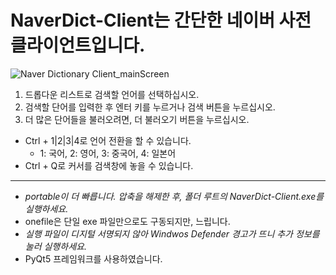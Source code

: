 ﻿# NaverDict-Client는 간단한 네이버 사전 클라이언트입니다.

![Naver Dictionary Client_mainScreen](https://user-images.githubusercontent.com/61839345/107855805-e8b82080-6e67-11eb-9bd0-1fca21e0650f.gif)
1. 드롭다운 리스트로 검색할 언어를 선택하십시오. 
2. 검색할 단어를 입력한 후 엔터 키를 누르거나 검색 버튼을 누르십시오.
3. 더 많은 단어들을 불러오려면, 더 불러오기 버튼을 누르십시오.
* Ctrl + 1|2|3|4로 언어 전환을 할 수 있습니다.
  - 1: 국어, 2: 영어, 3: 중국어, 4: 일본어
* Ctrl + Q로 커서를 검색창에 놓을 수 있습니다.
-----
* *portable이 더 빠릅니다. 압축을 해제한 후, 폴더 루트의 NaverDict-Client.exe를 실행하세요.*
* onefile은 단일 exe 파일만으로도 구동되지만, 느립니다.
* *실행 파일이 디지털 서명되지 않아 Windwos Defender 경고가 뜨니 추가 정보를 눌러 실행하세요.*
* PyQt5 프레임워크를 사용하였습니다.
